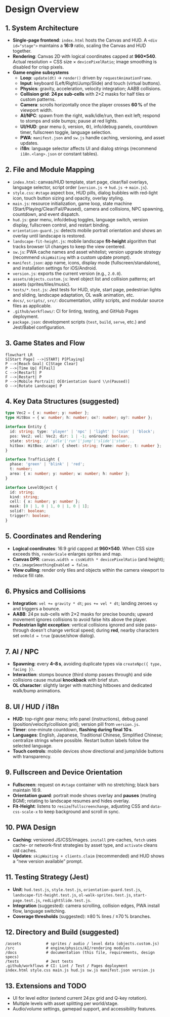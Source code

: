 # Design Overview

## 1. System Architecture
- **Single-page frontend**: `index.html` hosts the Canvas and HUD. A `<div id="stage">` maintains a **16:9** ratio, scaling the Canvas and HUD together.
- **Rendering**: Canvas 2D with logical coordinates capped at **960×540**. Actual resolution = CSS size × `devicePixelRatio`; image smoothing is disabled for crisp pixels.
- **Game engine subsystems**
  - **Loop**: `update(dt)` → `render()` driven by `requestAnimationFrame`.
  - **Input**: keyboard (Left/Right/Jump/Slide) and touch (virtual buttons).
  - **Physics**: gravity, acceleration, velocity integration; AABB collisions.
  - **Collision grid**: **24 px sub-cells** with 2×2 masks for half tiles or custom patterns.
  - **Camera**: scrolls horizontally once the player crosses **60 %** of the viewport width.
  - **AI/NPC**: spawn from the right, walk/idle/run, then exit left; respond to stomps and side bumps; pause at red lights.
  - **UI/HUD**: gear menu (ℹ, version, ⚙), info/debug panels, countdown timer, fullscreen toggle, language selection.
  - **PWA**: `manifest.json` and `sw.js` handle caching, versioning, and asset updates.
  - **i18n**: language selector affects UI and dialog strings (recommend `i18n.<lang>.json` or constant tables).

## 2. File and Module Mapping
- `index.html`: canvas/HUD template, start page, clear/fail overlays, language selector, script order (`version.js` → `hud.js` → `main.js`).
- `style.css`: `#stage` aspect box, HUD pills, dialog bubbles with red-light icon, touch button sizing and opacity, overlay styling.
- `main.js`: resource initialization, game loop, state machine (Start/Playing/Clear/Fail/Paused), camera and collisions, NPC spawning, countdown, and event dispatch.
- `hud.js`: gear menu, info/debug toggles, language switch, version display, fullscreen control, and restart binding.
- `orientation-guard.js`: detects mobile portrait orientation and shows an overlay until landscape is restored.
- `landscape-fit-height.js`: mobile landscape **fit-height** algorithm that tracks browser UI changes to keep the view centered.
- `sw.js`: PWA cache names and asset whitelist; version upgrade strategy (recommend `skipWaiting` with a custom update prompt).
- `manifest.json`: app name, icons, display mode (fullscreen/standalone), and installation settings for iOS/Android.
- `version.js`: exports the current version (e.g., `2.0.0`).
- `assets/objects.custom.js`: level object list and collision patterns; art assets (sprites/tiles/music).
- `tests/*.test.js`: Jest tests for HUD, style, start page, pedestrian lights and sliding, landscape adaptation, OL walk animation, etc.
- `docs/`, `scripts/`, `src/`: documentation, utility scripts, and modular source files as applicable.
- `.github/workflows/`: CI for linting, testing, and GitHub Pages deployment.
- `package.json`: development scripts (`test`, `build`, `serve`, etc.) and Jest/Babel configuration.

## 3. Game States and Flow
```mermaid
flowchart LR
S[Start Page] -->|START| P[Playing]
P -->|Reach Goal| C[Stage Clear]
P -->|Time Up| F[Fail]
C -->|Restart| P
F -->|Restart| P
P -->|Mobile Portrait| O[Orientation Guard \\n(Paused)]
O -->|Rotate Landscape| P
```

## 4. Key Data Structures (suggested)
```ts
type Vec2 = { x: number; y: number };
type HitBox = { w: number; h: number; ox?: number; oy?: number };

interface Entity {
  id: string; type: 'player' | 'npc' | 'light' | 'coin' | 'block';
  pos: Vec2; vel: Vec2; dir: 1 | -1; onGround: boolean;
  state: string; // 'idle'|'run'|'jump'|'slide'|'stun'...
  hitbox: HitBox; anim?: { sheet: string; frame: number; t: number };
}

interface TrafficLight {
  phase: 'green' | 'blink' | 'red';
  t: number;
  area: { x: number; y: number; w: number; h: number };
}

interface LevelObject {
  id: string;
  kind: string;
  cell: { x: number; y: number };
  mask: [0 | 1, 0 | 1, 0 | 1, 0 | 1];
  solid?: boolean;
  trigger?: boolean;
}
```

## 5. Coordinates and Rendering
- **Logical coordinates**: 16:9 grid capped at **960×540**. When CSS size exceeds this, `renderScale` enlarges sprites and map.
- **Canvas DPR**: `canvas.width = cssWidth * devicePixelRatio` (and height); `ctx.imageSmoothingEnabled = false`.
- **View culling**: render only tiles and objects within the camera viewport to reduce fill rate.

## 6. Physics and Collisions
- **Integration**: `vel += gravity * dt`; `pos += vel * dt`; landing zeroes `vy` and triggers a bounce.
- **AABB**: 24 px sub-cells with 2×2 masks for precise bounds; upward movement ignores collisions to avoid false hits above the player.
- **Pedestrian light exception**: vertical collisions ignored and side pass-through doesn't change vertical speed; during **red**, nearby characters set `onHold = true` (pause/show dialog).

## 7. AI / NPC
- **Spawning**: every **4–8 s**, avoiding duplicate types via `createNpc({ type, facing })`.
- **Interaction**: stomps bounce (third stomp passes through) and side collisions cause mutual **knockback** with brief stun.
- **OL character**: slightly larger with matching hitboxes and dedicated walk/bump animations.

## 8. UI / HUD / i18n
- **HUD**: top-right gear menu; info panel (instructions), debug panel (position/velocity/collision grid); version pill from `version.js`.
- **Timer**: one-minute countdown, **flashing during final 10 s**.
- **Languages**: English, Japanese, Traditional Chinese, Simplified Chinese; centralize strings where possible. Restart button labels follow the selected language.
- **Touch controls**: mobile devices show directional and jump/slide buttons with transparency.

## 9. Fullscreen and Device Orientation
- **Fullscreen**: request on `#stage` container with no stretching; black bars maintain 16:9.
- **Orientation guard**: portrait mode shows overlay and **pauses** (muting BGM); rotating to landscape resumes and hides overlay.
- **Fit-Height**: listens to `resize`/`fullscreenchange`, adjusting CSS and `data-css-scale-x` to keep background and scroll in sync.

## 10. PWA Design
- **Caching**: versioned JS/CSS/images. `install` pre-caches, `fetch` uses cache- or network-first strategies by asset type, and `activate` cleans old caches.
- **Updates**: `skipWaiting + clients.claim` (recommended) and HUD shows a “new version available” prompt.

## 11. Testing Strategy (Jest)
- **Unit**: `hud.test.js`, `style.test.js`, `orientation-guard.test.js`, `landscape-fit-height.test.js`, `ol-walk-sprites.test.js`, `start-page.test.js`, `redLightSlide.test.js`.
- **Integration** (suggested): camera scrolling, collision edges, PWA install flow, language switching.
- **Coverage thresholds** (suggested): ≥80 % lines / ≥70 % branches.

## 12. Directory and Build (suggested)
```
/assets           # sprites / audio / level data (objects.custom.js)
/src              # engine/physics/AI/rendering modules
/docs             # documentation (this file, requirements, design specs)
/tests            # Jest tests
.github/workflows # CI: Lint / Test / Pages deployment
index.html style.css main.js hud.js sw.js manifest.json version.js
```

## 13. Extensions and TODO
- UI for level editor (extend current 24 px grid and Q-key rotation).
- Multiple levels with asset splitting per world/stage.
- Audio/volume settings, gamepad support, and accessibility features.

